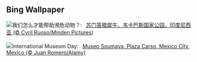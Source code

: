 ## Bing Wallpaper
![](https://www.bing.com/th?id=OHR.SumatranRhino_ZH-CN4529744910_UHD.jpg&w=1000)我们怎么才能帮助濒危动物？:&nbsp;&ensp;[苏门答腊犀牛，韦卡巴斯国家公园，印度尼西亚 (© Cyril Ruoso/Minden Pictures)](https://www.bing.com/th?id=OHR.SumatranRhino_ZH-CN4529744910_UHD.jpg)
<br><br/>
![](https://www.bing.com/th?id=OHR.MuseoSoumaya_EN-US2440983924_UHD.jpg&w=1000)International Museum Day:&nbsp;&ensp;[Museo Soumaya, Plaza Carso, Mexico City, Mexico (© Juan Romero/Alamy)](https://www.bing.com/th?id=OHR.MuseoSoumaya_EN-US2440983924_UHD.jpg)
<br><br/>
